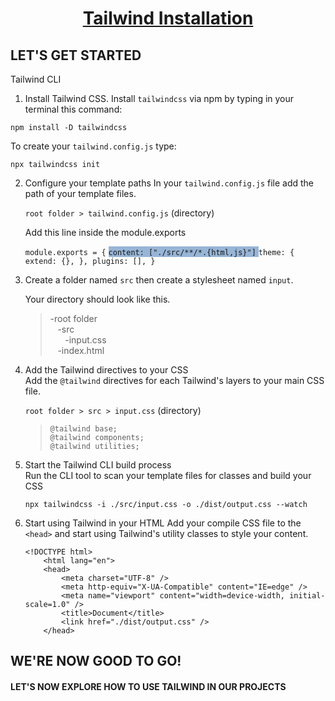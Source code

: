 <h1 style="text-align: center"><a href="https://tailwindcss.com/docs/installation">Tailwind Installation</a></h1>

## LET'S GET STARTED

Tailwind CLI

1. Install Tailwind CSS.
   Install `tailwindcss` via npm by typing in your terminal this command:

`npm install -D tailwindcss`

To create your `tailwind.config.js` type:

`npx tailwindcss init`

2. Configure your template paths
   In your `tailwind.config.js` file add the path of your template files.

   `root folder > tailwind.config.js` (directory)

   Add this line inside the module.exports

   `module.exports = {`
   <span style="background-color: rgba(51, 110, 176, 0.5)"> `content: ["./src/**/*.{html,js}"]` </span>
   `theme: { extend: {}, }, plugins: [], }`

3. Create a folder named `src` then create a stylesheet named `input`.

   Your directory should look like this.

   > -root folder  
   > &nbsp;&nbsp;&nbsp;-src  
   > &nbsp;&nbsp;&nbsp;&nbsp;&nbsp;&nbsp;-input.css  
   > &nbsp;&nbsp;&nbsp;-index.html

4. Add the Tailwind directives to your CSS  
   Add the `@tailwind` directives for each Tailwind's layers to your main CSS file.

   `root folder > src > input.css` (directory)

   > `@tailwind base;`  
   > `@tailwind components;`  
   > `@tailwind utilities;`

5. Start the Tailwind CLI build process  
   Run the CLI tool to scan your template files for classes and build your CSS

   `npx tailwindcss -i ./src/input.css -o ./dist/output.css --watch`

6. Start using Tailwind in your HTML
   Add your compile CSS file to the `<head>` and start using Tailwind's utility classes to style your content.

   ```
   <!DOCTYPE html>
       <html lang="en">
       <head>
           <meta charset="UTF-8" />
           <meta http-equiv="X-UA-Compatible" content="IE=edge" />
           <meta name="viewport" content="width=device-width, initial-scale=1.0" />
           <title>Document</title>
           <link href="./dist/output.css" />
       </head>
   ```

## WE'RE NOW GOOD TO GO!

#### LET'S NOW EXPLORE HOW TO USE TAILWIND IN OUR PROJECTS

